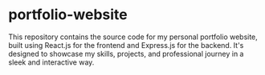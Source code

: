 # portfolio-website
This repository contains the source code for my personal portfolio website, built using React.js for the frontend and Express.js for the backend. It's designed to showcase my skills, projects, and professional journey in a sleek and interactive way.
